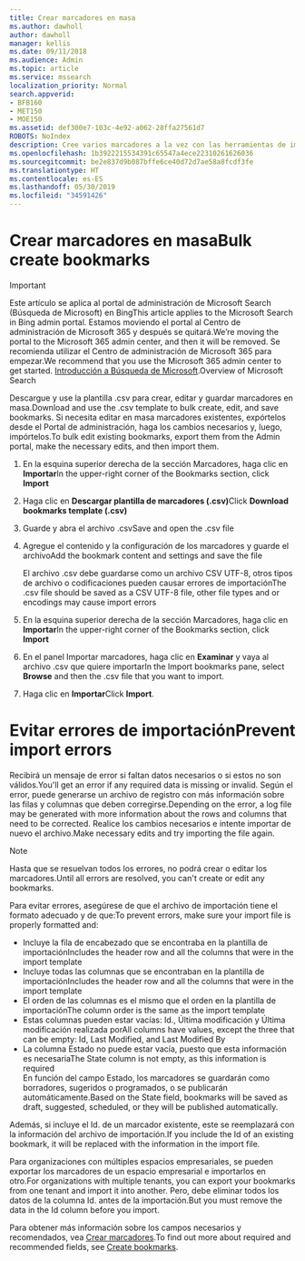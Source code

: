 ```yaml
---
title: Crear marcadores en masa
ms.author: dawholl
author: dawholl
manager: kellis
ms.date: 09/11/2018
ms.audience: Admin
ms.topic: article
ms.service: mssearch
localization_priority: Normal
search.appverid:
- BFB160
- MET150
- MOE150
ms.assetid: def300e7-103c-4e92-a062-28ffa27561d7
ROBOTS: NoIndex
description: Cree varios marcadores a la vez con las herramientas de importación para el portal de administración de Búsqueda de Microsoft
ms.openlocfilehash: 1b3922215534391c65547a4ece22310261626036
ms.sourcegitcommit: be2e837d9b087bffe6ce40d72d7ae58a8fcdf3fe
ms.translationtype: HT
ms.contentlocale: es-ES
ms.lasthandoff: 05/30/2019
ms.locfileid: "34591426"
---
```

# <a name="bulk-create-bookmarks"></a><span data-ttu-id="66775-103">Crear marcadores en masa</span><span class="sxs-lookup"><span data-stu-id="66775-103">Bulk create bookmarks</span></span>

> [!IMPORTANT]
> <span data-ttu-id="66775-104">Este artículo se aplica al portal de administración de Microsoft Search (Búsqueda de Microsoft) en Bing</span><span class="sxs-lookup"><span data-stu-id="66775-104">This article applies to the Microsoft Search in Bing admin portal.</span></span> <span data-ttu-id="66775-105">Estamos moviendo el portal al Centro de administración de Microsoft 365 y después se quitará.</span><span class="sxs-lookup"><span data-stu-id="66775-105">We’re moving the portal to the Microsoft 365 admin center, and then it will be removed.</span></span> <span data-ttu-id="66775-106">Se recomienda utilizar el Centro de administración de Microsoft 365 para empezar.</span><span class="sxs-lookup"><span data-stu-id="66775-106">We recommend that you use the Microsoft 365 admin center to get started.</span></span> <span data-ttu-id="66775-107">[Introducción a Búsqueda de Microsoft](overview-microsoft-search.md).</span><span class="sxs-lookup"><span data-stu-id="66775-107">Overview of Microsoft Search</span></span>
    
<span data-ttu-id="66775-108">Descargue y use la plantilla .csv para crear, editar y guardar marcadores en masa.</span><span class="sxs-lookup"><span data-stu-id="66775-108">Download and use the .csv template to bulk create, edit, and save bookmarks.</span></span> <span data-ttu-id="66775-109">Si necesita editar en masa marcadores existentes, expórtelos desde el Portal de administración, haga los cambios necesarios y, luego, impórtelos.</span><span class="sxs-lookup"><span data-stu-id="66775-109">To bulk edit existing bookmarks, export them from the Admin portal, make the necessary edits, and then import them.</span></span>
  
1. <span data-ttu-id="66775-110">En la esquina superior derecha de la sección Marcadores, haga clic en **Importar**</span><span class="sxs-lookup"><span data-stu-id="66775-110">In the upper-right corner of the Bookmarks section, click **Import**</span></span>
    
2. <span data-ttu-id="66775-111">Haga clic en **Descargar plantilla de marcadores (.csv)**</span><span class="sxs-lookup"><span data-stu-id="66775-111">Click **Download bookmarks template (.csv)**</span></span>
    
3. <span data-ttu-id="66775-112">Guarde y abra el archivo .csv</span><span class="sxs-lookup"><span data-stu-id="66775-112">Save and open the .csv file</span></span>
    
4. <span data-ttu-id="66775-113">Agregue el contenido y la configuración de los marcadores y guarde el archivo</span><span class="sxs-lookup"><span data-stu-id="66775-113">Add the bookmark content and settings and save the file</span></span>

    <span data-ttu-id="66775-114">El archivo .csv debe guardarse como un archivo CSV UTF-8, otros tipos de archivo o codificaciones pueden causar errores de importación</span><span class="sxs-lookup"><span data-stu-id="66775-114">The .csv file should be saved as a CSV UTF-8 file, other file types and or encodings may cause import errors</span></span>
    
5. <span data-ttu-id="66775-115">En la esquina superior derecha de la sección Marcadores, haga clic en **Importar**</span><span class="sxs-lookup"><span data-stu-id="66775-115">In the upper-right corner of the Bookmarks section, click **Import**</span></span>
    
6. <span data-ttu-id="66775-116">En el panel Importar marcadores, haga clic en **Examinar** y vaya al archivo .csv que quiere importar</span><span class="sxs-lookup"><span data-stu-id="66775-116">In the Import bookmarks pane, select **Browse** and then the .csv file that you want to import.</span></span> 
    
7. <span data-ttu-id="66775-117">Haga clic en **Importar**</span><span class="sxs-lookup"><span data-stu-id="66775-117">Click **Import**.</span></span>

# <a name="prevent-import-errors"></a><span data-ttu-id="66775-118">Evitar errores de importación</span><span class="sxs-lookup"><span data-stu-id="66775-118">Prevent import errors</span></span>      
<span data-ttu-id="66775-119">Recibirá un mensaje de error si faltan datos necesarios o si estos no son válidos.</span><span class="sxs-lookup"><span data-stu-id="66775-119">You'll get an error if any required data is missing or invalid.</span></span> <span data-ttu-id="66775-120">Según el error, puede generarse un archivo de registro con más información sobre las filas y columnas que deben corregirse.</span><span class="sxs-lookup"><span data-stu-id="66775-120">Depending on the error, a log file may be generated with more information about the rows and columns that need to be corrected.</span></span> <span data-ttu-id="66775-121">Realice los cambios necesarios e intente importar de nuevo el archivo.</span><span class="sxs-lookup"><span data-stu-id="66775-121">Make necessary edits and try importing the file again.</span></span>

> [!NOTE]
> <span data-ttu-id="66775-122">Hasta que se resuelvan todos los errores, no podrá crear o editar los marcadores.</span><span class="sxs-lookup"><span data-stu-id="66775-122">Until all errors are resolved, you can't create or edit any bookmarks.</span></span> 

<span data-ttu-id="66775-123">Para evitar errores, asegúrese de que el archivo de importación tiene el formato adecuado y de que:</span><span class="sxs-lookup"><span data-stu-id="66775-123">To prevent errors, make sure your import file is properly formatted and:</span></span>
- <span data-ttu-id="66775-124">Incluye la fila de encabezado que se encontraba en la plantilla de importación</span><span class="sxs-lookup"><span data-stu-id="66775-124">Includes the header row and all the columns that were in the import template</span></span>
- <span data-ttu-id="66775-125">Incluye todas las columnas que se encontraban en la plantilla de importación</span><span class="sxs-lookup"><span data-stu-id="66775-125">Includes the header row and all the columns that were in the import template</span></span>
- <span data-ttu-id="66775-126">El orden de las columnas es el mismo que el orden en la plantilla de importación</span><span class="sxs-lookup"><span data-stu-id="66775-126">The column order is the same as the import template</span></span>
- <span data-ttu-id="66775-127">Estas columnas pueden estar vacías: Id., Última modificación y Última modificación realizada por</span><span class="sxs-lookup"><span data-stu-id="66775-127">All columns have values, except the three that can be empty: Id, Last Modified, and Last Modified By</span></span>
- <span data-ttu-id="66775-128">La columna Estado no puede estar vacía, puesto que esta información es necesaria</span><span class="sxs-lookup"><span data-stu-id="66775-128">The State column is not empty, as this information is required</span></span>  
<span data-ttu-id="66775-129">En función del campo Estado, los marcadores se guardarán como borradores, sugeridos o programados, o se publicarán automáticamente.</span><span class="sxs-lookup"><span data-stu-id="66775-129">Based on the State field, bookmarks will be saved as draft, suggested, scheduled, or they will be published automatically.</span></span>

<span data-ttu-id="66775-130">Además, si incluye el Id. de un marcador existente, este se reemplazará con la información del archivo de importación.</span><span class="sxs-lookup"><span data-stu-id="66775-130">If you include the Id of an existing bookmark, it will be replaced with the information in the import file.</span></span>

<span data-ttu-id="66775-131">Para organizaciones con múltiples espacios empresariales, se pueden exportar los marcadores de un espacio empresarial e importarlos en otro.</span><span class="sxs-lookup"><span data-stu-id="66775-131">For organizations with multiple tenants, you can export your bookmarks from one tenant and import it into another.</span></span> <span data-ttu-id="66775-132">Pero, debe eliminar todos los datos de la columna Id. antes de la importación.</span><span class="sxs-lookup"><span data-stu-id="66775-132">But you must remove the data in the Id column before you import.</span></span>

<span data-ttu-id="66775-133">Para obtener más información sobre los campos necesarios y recomendados, vea [Crear marcadores](create-bookmarks.md).</span><span class="sxs-lookup"><span data-stu-id="66775-133">To find out more about required and recommended fields, see [Create bookmarks](create-bookmarks.md).</span></span>
